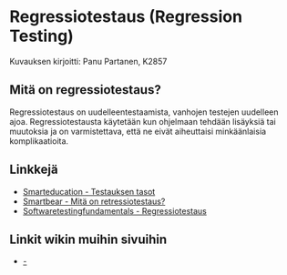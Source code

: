 # Regressiotestaus (Regression Testing)

Kuvauksen kirjoitti: Panu Partanen, K2857

## Mitä on regressiotestaus?

Regressiotestaus on uudelleentestaamista, vanhojen testejen uudelleen ajoa.
Regressiotestausta käytetään kun ohjelmaan tehdään lisäyksiä tai muutoksia ja on varmistettava, että ne eivät aiheuttaisi minkäänlaisia komplikaatioita.

## Linkkejä

* [Smarteducation - Testauksen tasot](http://smarteducation.jyu.fi/projektit/systech/Periaatteet/suunnittelun-periaatteet/testaus/testauksen-tasot)
* [Smartbear - Mitä on retressiotestaus?](https://smartbear.com/learn/automated-testing/what-is-regression-testing/)
* [Softwaretestingfundamentals - Regressiotestaus](http://softwaretestingfundamentals.com/regression-testing/)

## Linkit wikin muihin sivuihin
* [-]()
